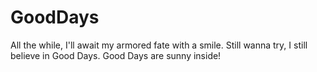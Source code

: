 # GoodDays
All the while, I'll await my armored fate with a smile. Still wanna try, I still believe in Good Days. Good Days are sunny inside!
